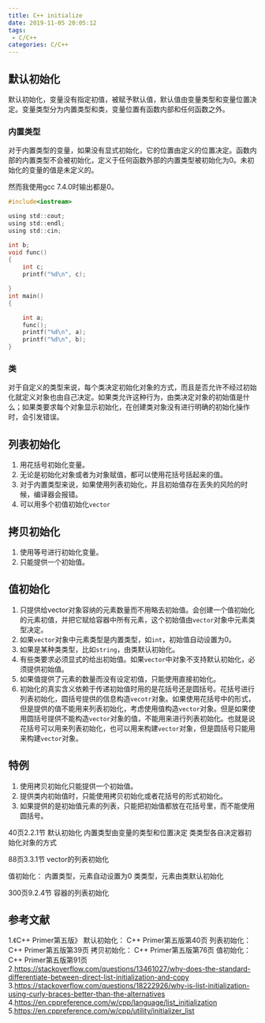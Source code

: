 ```yaml
---
title: C++ initialize
date: 2019-11-05 20:05:12
tags:
 - C/C++
categories: C/C++
---
```


## 默认初始化
默认初始化，变量没有指定初值，被赋予默认值，默认值由变量类型和变量位置决定。变量类型分为内置类型和类，变量位置有函数内部和任何函数之外。

### 内置类型
对于内置类型的变量，如果没有显式初始化，它的位置由定义的位置决定。函数内部的内置类型不会被初始化，定义于任何函数外部的内置类型被初始化为$0$。未初始化的变量的值是未定义的。

然而我使用gcc 7.4.0时输出都是0。
``` c
#include<iostream>

using std::cout;
using std::endl;
using std::cin;

int b;
void func()
{
    int c;
    printf("%d\n", c);

}
int main()
{

    int a;
    func();
    printf("%d\n", a);
    printf("%d\n", b);
}
```

### 类
对于自定义的类型来说，每个类决定初始化对象的方式，而且是否允许不经过初始化就定义对象也由自己决定。如果类允许这种行为，由类决定对象的初始值是什么；如果类要求每个对象显示初始化，在创建类对象没有进行明确的初始化操作时，会引发错误。

## 列表初始化
1. 用花括号初始化变量。
2. 无论是初始化对象或者为对象赋值，都可以使用花括号括起来的值。
3. 对于内置类型来说，如果使用列表初始化，并且初始值存在丢失的风险的时候，编译器会报错。
4. 可以用多个初值初始化`vector`

## 拷贝初始化
1. 使用等号进行初始化变量。
2. 只能提供一个初始值。

## 值初始化
1. 只提供给vector对象容纳的元素数量而不用略去初始值。会创建一个值初始化的元素初值，并把它赋给容器中所有元素，这个初始值由`vector`对象中元素类型决定。
2. 如果`vector`对象中元素类型是内置类型，如`int`，初始值自动设置为0。
3. 如果是某种类类型，比如`string`，由类默认初始化。
4. 有些类要求必须显式的给出初始值。如果`vector`中对象不支持默认初始化，必须提供初始值。
5. 如果值提供了元素的数量而没有设定初值，只能使用直接初始化。
6. 初始化的真实含义依赖于传递初始值时用的是花括号还是圆括号。花括号进行列表初始化，圆括号提供的信息构造`vecotr`对象。如果使用花括号中的形式，但是提供的值不能用来列表初始化，考虑使用值构造`vector`对象。但是如果使用圆括号提供不能构造`vector`对象的值，不能用来进行列表初始化。也就是说花括号可以用来列表初始化，也可以用来构建`vector`对象，但是圆括号只能用来构建`vector`对象。


## 特例
1. 使用拷贝初始化只能提供一个初始值。
2. 提供类内初始值时，只能使用拷贝初始化或者花括号的形式初始化。
3. 如果提供的是初始值元素的列表，只能把初始值都放在花括号里，而不能使用圆括号。


40页2.2.1节
默认初始化
内置类型由变量的类型和位置决定
类类型各自决定器初始化对象的方式

88页3.3.1节
vector的列表初始化

值初始化：
内置类型，元素自动设置为0
类类型，元素由类默认初始化

300页9.2.4节
容器的列表初始化



## 参考文献
1.《C++ Primer第五版》
默认初始化：
C++ Primer第五版第40页
列表初始化：
C++ Primer第五版第39页
拷贝初始化：
C++ Primer第五版第76页
值初始化：
C++ Primer第五版第91页
2.https://stackoverflow.com/questions/13461027/why-does-the-standard-differentiate-between-direct-list-initialization-and-copy
3.https://stackoverflow.com/questions/18222926/why-is-list-initialization-using-curly-braces-better-than-the-alternatives
4.https://en.cppreference.com/w/cpp/language/list_initialization
5.https://en.cppreference.com/w/cpp/utility/initializer_list
